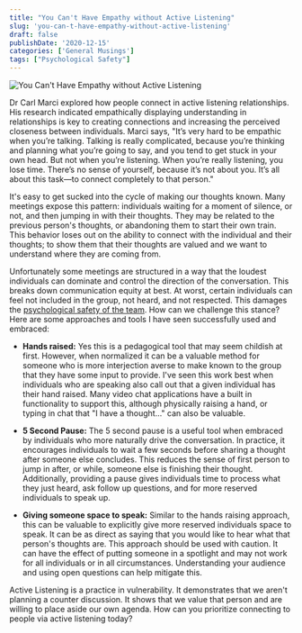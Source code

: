 ```yaml
---
title: "You Can't Have Empathy without Active Listening"
slug: 'you-can-t-have-empathy-without-active-listening'
draft: false
publishDate: '2020-12-15'
categories: ['General Musings']
tags: ["Psychological Safety"]
---
```

![You Can't Have Empathy without Active Listening](images/watch-listen-reflect-bench.jpg#center)

Dr Carl Marci explored how people connect in active listening relationships. His research indicated empathically displaying understanding in relationships is key to creating connections and increasing the perceived closeness between individuals. Marci says, "It’s very hard to be empathic when you’re talking. Talking is really complicated, because you’re thinking and planning what you’re going to say, and you tend to get stuck in your own head. But not when you’re listening. When you’re really listening, you lose time. There’s no sense of yourself, because it’s not about you. It’s all about this task—to connect completely to that person." 

It's easy to get sucked into the cycle of making our thoughts known. Many meetings expose this pattern: individuals waiting for a moment of silence, or not, and then jumping in with their thoughts. They may be related to the previous person's thoughts, or abandoning them to start their own train. This behavior loses out on the ability to connect with the individual and their thoughts; to show them that their thoughts are valued and we want to understand where they are coming from.

Unfortunately some meetings are structured in a way that the loudest individuals can dominate and control the direction of the conversation. This breaks down communication equity at best. At worst, certain individuals can feel not included in the group, not heard, and not respected. This damages the [psychological safety of the team](/blog/2020/12/07/the-importance-of-creating-psychological-safety). How can we challenge this stance? Here are some approaches and tools I have seen successfully used and embraced:

* **Hands raised:** Yes this is a pedagogical tool that may seem childish at first. However, when normalized it can be a valuable method for someone who is more interjection averse to make known to the group that they have some input to provide. I've seen this work best when individuals who are speaking also call out that a given individual has their hand raised. Many video chat applications have a built in functionality to support this, although physically raising a hand, or typing in chat that "I have a thought..." can also be valuable. 

* **5 Second Pause:** The 5 second pause is a useful tool when embraced by individuals who more naturally drive the conversation. In practice, it encourages individuals to wait a few seconds before sharing a thought after someone else concludes. This reduces the sense of first person to jump in after, or while, someone else is finishing their thought. Additionally, providing a pause gives individuals time to process what they just heard, ask follow up questions, and for more reserved individuals to speak up. 

* **Giving someone space to speak:** Similar to the hands raising approach, this can be valuable to explicitly give more reserved individuals space to speak. It can be as direct as saying that you would like to hear what that person's thoughts are. This approach should be used with caution. It can have the effect of putting someone in a spotlight and may not work for all individuals or in all circumstances. Understanding your audience and using open questions can help mitigate this.

Active Listening is a practice in vulnerability. It demonstrates that we aren't planning a counter discussion. It shows that we value that person and are willing to place aside our own agenda. How can you prioritize connecting to people via active listening today?
